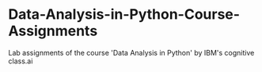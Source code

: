 # Data-Analysis-in-Python-Course-Assignments
Lab assignments of the course 'Data Analysis in Python' by IBM's cognitive class.ai
